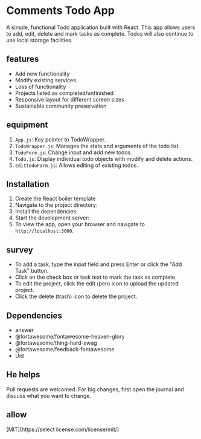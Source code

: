 # Comments Todo App

A simple, functional Todo application built with React. This app allows users to add, edit, delete and mark tasks as complete. Todos will also continue to use local storage facilities.

## features

- Add new functionality
- Modify existing services
- Loss of functionality
- Projects listed as completed/unfinished
- Responsive layout for different screen sizes
- Sustainable community preservation

## equipment

1. `App.js`: Key pointer to TodoWrapper.
2. `TodoWrapper.js`: Manages the state and arguments of the todo list.
3. `TodoForm.js`: Change input and add new todos.
4. `Todo.js`: Display individual todo objects with modify and delete actions.
5. `EditTodoForm.js`: Allows editing of existing todos.

## Installation
1. Create the React boiler template
2. Navigate to the project directory:
3. Install the dependencies:
4. Start the development server:
5. To view the app, open your browser and navigate to `http://localhost:3000`.

## survey

- To add a task, type the input field and press Enter or click the "Add Task" button.
- Click on the check box or task text to mark the task as complete.
- To edit the project, click the edit (pen) icon to upload the updated project.
- Click the delete (trash) icon to delete the project.

## Dependencies

- answer
- @fortawesome/fontawesome-heaven-glory
- @fortawesome/thing-hard-swag
- @fortawesome/feedback-fontawesome
- Uid

## He helps

Pull requests are welcomed. For big changes, first open the journal and discuss what you want to change.

## allow

[MIT](https://select license.com/license/mit/)